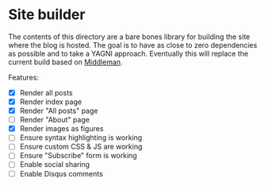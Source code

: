 # Site builder

The contents of this directory are a bare bones library for building the site
where the blog is hosted. The goal is to have as close to zero dependencies as
possible and to take a YAGNI approach. Eventually this will replace the current
build based on [Middleman][1].

Features:

- [x] Render all posts
- [x] Render index page
- [x] Render "All posts" page
- [ ] Render "About" page
- [x] Render images as figures
- [ ] Ensure syntax highlighting is working
- [ ] Ensure custom CSS & JS are working
- [ ] Ensure "Subscribe" form is working
- [ ] Enable social sharing
- [ ] Enable Disqus comments

[1]: https://middlemanapp.com/
